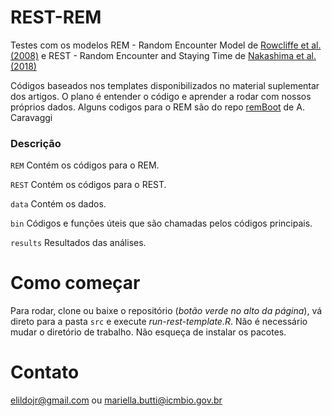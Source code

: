 # REST-REM
Testes com os modelos REM - Random Encounter Model de [Rowcliffe et al. (2008)](https://besjournals.onlinelibrary.wiley.com/doi/10.1111/j.1365-2664.2008.01473.x) e REST - Random Encounter and Staying Time de [Nakashima et al.  (2018)](https://besjournals.onlinelibrary.wiley.com/doi/full/10.1111/1365-2664.13059)

Códigos baseados nos templates disponibilizados no material suplementar dos artigos. O plano é entender o código e aprender a rodar com nossos próprios dados. Alguns codigos para o REM são do repo [remBoot](https://github.com/arcaravaggi/remBoot) de A. Caravaggi


### Descrição
```REM``` Contém os códigos para o REM.

```REST``` Contém os códigos para o REST.

```data``` Contém os dados. 

```bin``` Códigos e funções úteis que são chamadas pelos códigos principais.

```results``` Resultados das análises.


# Como começar 
Para rodar, clone ou baixe o repositório (*botão verde no alto da página*), vá direto para a pasta ```src``` e execute *run-rest-template.R*. Não é necessário mudar o diretório de trabalho. Não esqueça de instalar os pacotes.


# Contato
<elildojr@gmail.com> ou <mariella.butti@icmbio.gov.br>

